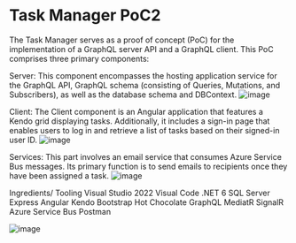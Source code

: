 # Task Manager PoC2
The Task Manager serves as a proof of concept (PoC) for the implementation of a GraphQL server API and a GraphQL client. This PoC comprises three primary components:

Server: This component encompasses the hosting application service for the GraphQL API, GraphQL schema (consisting of Queries, Mutations, and Subscribers), as well as the database schema and DBContext.
![image](https://github.com/SaleemNashawaty/TaskManager-POC2/assets/32152547/eca383bd-4477-4b79-97a8-9b8a5c8ef775)

Client: The Client component is an Angular application that features a Kendo grid displaying tasks. Additionally, it includes a sign-in page that enables users to log in and retrieve a list of tasks based on their signed-in user ID.
![image](https://github.com/SaleemNashawaty/TaskManager-POC2/assets/32152547/5c92382b-821d-4bef-bfaa-e991be9a316c)



Services: This part involves an email service that consumes Azure Service Bus messages. Its primary function is to send emails to recipients once they have been assigned a task.
![image](https://github.com/SaleemNashawaty/TaskManager-POC2/assets/32152547/4e032005-78b1-4368-97e7-e29ea123b3bc)


Ingredients/ Tooling
Visual Studio 2022
Visual Code
.NET 6
SQL Server Express
Angular
Kendo
Bootstrap
Hot Chocolate
GraphQL
MediatR
SignalR
Azure Service Bus
Postman


![image](https://github.com/SaleemNashawaty/TaskManager-POC2/assets/32152547/d7a79da0-a1b5-4ce2-811d-82b87bd5fb6f)




